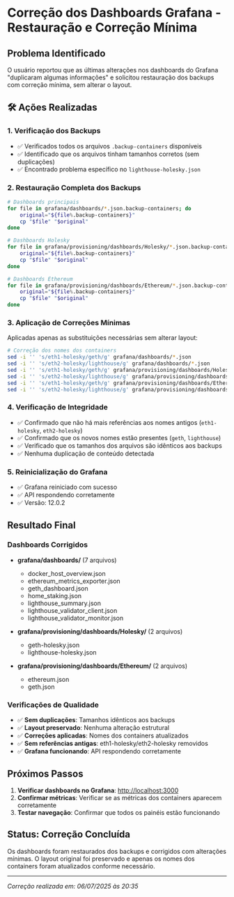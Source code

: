# Correção dos Dashboards Grafana - Restauração e Correção Mínima

## Problema Identificado

O usuário reportou que as últimas alterações nos dashboards do Grafana "duplicaram algumas informações" e solicitou restauração dos backups com correção mínima, sem alterar o layout.

## 🛠️ Ações Realizadas

### 1. Verificação dos Backups

- ✅ Verificados todos os arquivos `.backup-containers` disponíveis
- ✅ Identificado que os arquivos tinham tamanhos corretos (sem duplicações)
- ✅ Encontrado problema específico no `lighthouse-holesky.json`

### 2. Restauração Completa dos Backups

```bash
# Dashboards principais
for file in grafana/dashboards/*.json.backup-containers; do
    original="${file%.backup-containers}"
    cp "$file" "$original"
done

# Dashboards Holesky
for file in grafana/provisioning/dashboards/Holesky/*.json.backup-containers; do
    original="${file%.backup-containers}"
    cp "$file" "$original"
done

# Dashboards Ethereum
for file in grafana/provisioning/dashboards/Ethereum/*.json.backup-containers; do
    original="${file%.backup-containers}"
    cp "$file" "$original"
done
```

### 3. Aplicação de Correções Mínimas

Aplicadas apenas as substituições necessárias sem alterar layout:

```bash
# Correção dos nomes dos containers
sed -i '' 's/eth1-holesky/geth/g' grafana/dashboards/*.json
sed -i '' 's/eth2-holesky/lighthouse/g' grafana/dashboards/*.json
sed -i '' 's/eth1-holesky/geth/g' grafana/provisioning/dashboards/Holesky/*.json
sed -i '' 's/eth2-holesky/lighthouse/g' grafana/provisioning/dashboards/Holesky/*.json
sed -i '' 's/eth1-holesky/geth/g' grafana/provisioning/dashboards/Ethereum/*.json
sed -i '' 's/eth2-holesky/lighthouse/g' grafana/provisioning/dashboards/Ethereum/*.json
```

### 4. Verificação de Integridade

- ✅ Confirmado que não há mais referências aos nomes antigos (`eth1-holesky`, `eth2-holesky`)
- ✅ Confirmado que os novos nomes estão presentes (`geth`, `lighthouse`)
- ✅ Verificado que os tamanhos dos arquivos são idênticos aos backups
- ✅ Nenhuma duplicação de conteúdo detectada

### 5. Reinicialização do Grafana

- ✅ Grafana reiniciado com sucesso
- ✅ API respondendo corretamente
- ✅ Versão: 12.0.2

## Resultado Final

### Dashboards Corrigidos

- **grafana/dashboards/** (7 arquivos)
  - docker_host_overview.json
  - ethereum_metrics_exporter.json
  - geth_dashboard.json
  - home_staking.json
  - lighthouse_summary.json
  - lighthouse_validator_client.json
  - lighthouse_validator_monitor.json

- **grafana/provisioning/dashboards/Holesky/** (2 arquivos)
  - geth-holesky.json
  - lighthouse-holesky.json

- **grafana/provisioning/dashboards/Ethereum/** (2 arquivos)
  - ethereum.json
  - geth.json

### Verificações de Qualidade

- ✅ **Sem duplicações**: Tamanhos idênticos aos backups
- ✅ **Layout preservado**: Nenhuma alteração estrutural
- ✅ **Correções aplicadas**: Nomes dos containers atualizados
- ✅ **Sem referências antigas**: eth1-holesky/eth2-holesky removidos
- ✅ **Grafana funcionando**: API respondendo corretamente

## Próximos Passos

1. **Verificar dashboards no Grafana**: <http://localhost:3000>
2. **Confirmar métricas**: Verificar se as métricas dos containers aparecem corretamente
3. **Testar navegação**: Confirmar que todos os painéis estão funcionando

## Status: Correção Concluída

Os dashboards foram restaurados dos backups e corrigidos com alterações mínimas. O layout original foi preservado e apenas os nomes dos containers foram atualizados conforme necessário.

---

*Correção realizada em: 06/07/2025 às 20:35*
